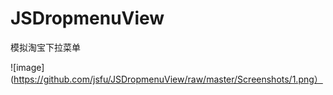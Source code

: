 # JSDropmenuView
模拟淘宝下拉菜单

![image](https://github.com/jsfu/JSDropmenuView/raw/master/Screenshots/1.png）
